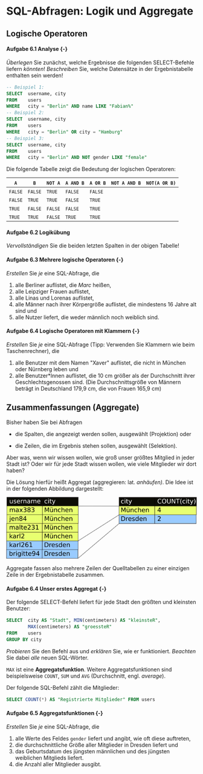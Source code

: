 # SQL-Abfragen: Logik und Aggregate

## Logische Operatoren

#### Aufgabe 6.1 Analyse {-}

_Überlegen_ Sie zunächst, welche Ergebnisse die folgenden SELECT-Befehle liefern *könnten*! _Beschreiben_ Sie, welche Datensätze in der Ergebnistabelle enthalten sein werden!

```sql
-- Beispiel 1:
SELECT 	username, city 
FROM 	users 
WHERE 	city = "Berlin" AND name LIKE "Fabian%"
-- Beispiel 2:
SELECT 	username, city 
FROM 	users 
WHERE 	city = "Berlin" OR city = "Hamburg"
-- Beispiel 3:
SELECT 	username, city 
FROM 	users 
WHERE	city = "Berlin" AND NOT gender LIKE "female"
```
Die folgende Tabelle zeigt die Bedeutung der logischen Operatoren:

|`A` | `B` | `NOT A` | `A AND B` | `A OR B` |`NOT A AND B` | `NOT(A OR B)` |
|---- |------|----|---|---|---|---|
|`FALSE`|`FALSE`| `TRUE` |`FALSE`|`FALSE`|||
|`FALSE`|`TRUE`| `TRUE` |`FALSE`|`TRUE`|||
|`TRUE`|`FALSE`| `FALSE` |`FALSE`|`TRUE`|||
|`TRUE`|`TRUE`| `FALSE` |`TRUE`|`TRUE`|||

#### Aufgabe 6.2 Logikübung

_Vervollständigen_ Sie die beiden letzten Spalten in der obigen Tabelle!

#### Aufgabe 6.3 Mehrere logische Operatoren {-}

_Erstellen_ Sie _je_ eine SQL-Abfrage, die 

1. alle Berliner auflistet, die *Marc* heißen,
2. alle Leipziger Frauen auflistet,
3. alle Linas und Lorenas auflistet, 
4. alle Männer nach ihrer Körpergröße auflistet, die mindestens 16 Jahre alt sind und
5. alle Nutzer liefert, die weder männlich noch weiblich sind.

#### Aufgabe 6.4 Logische Operatoren mit Klammern {-}

_Erstellen_ Sie _je_ eine SQL-Abfrage (Tipp: Verwenden Sie Klammern wie beim Taschenrechner), die

1. alle Benutzer mit dem Namen "Xaver" auflistet, die nicht in München oder Nürnberg leben und
2. alle Benutzer\*Innen auflistet, die 10 cm größer als der Durchschnitt ihrer Geschlechtsgenossen sind. (Die Durchschnittsgröße von Männern beträgt in Deutschland 179,9 cm, die von Frauen 165,9 cm)

## Zusammenfassungen (Aggregate)

Bisher haben Sie bei Abfragen 

+ die Spalten, die angezeigt werden sollen, ausgewählt (Projektion) oder

+ die Zeilen, die im Ergebnis stehen sollen, ausgewählt (Selektion).


Aber was, wenn wir wissen wollen, wie groß unser größtes Mitglied in jeder Stadt ist? Oder wir für jede Stadt wissen wollen, wie viele Mitglieder wir dort haben?

Die Lösung hierfür heißt Aggregat (aggregieren: lat. _anhäufen)_. Die Idee ist in der folgenden Abbildung dargestellt:

![Aggregate fassen mehrere Datensätze zusammen](Assets/06-Aggregat.png)

Aggregate fassen also mehrere Zeilen der Quelltabellen zu einer einzigen Zeile in der Ergebnistabelle zusammen.

#### Aufgabe 6.4 Unser erstes Aggregat {-}

Der folgende SELECT-Befehl liefert für jede Stadt den größten und kleinsten Benutzer:

```sql
SELECT 	city AS "Stadt", MIN(centimeters) AS "kleinsteR", 
		MAX(centimeters) AS "groessteR"
FROM 	users 
GROUP BY city
```

_Probieren_ Sie den Befehl aus und _erklären_ Sie, wie er funktioniert. *Beachten* Sie dabei *alle* neuen SQL-Wörter.

`MAX` ist eine **Aggregatsfunktion**. Weitere Aggregatsfunktionen sind beispielsweise `COUNT`,  `SUM` und `AVG` (Durchschnitt, engl. _average_). 

Der folgende SQL-Befehl zählt die Mitglieder:

```sql
SELECT COUNT(*) AS "Registrierte Mitglieder" FROM users
```

#### Aufgabe 6.5 Aggregatsfunktionen {-}

_Erstellen_ Sie _je_ eine SQL-Abfrage, die

1. alle Werte des Feldes `gender` liefert und angibt, wie oft diese auftreten,
2. die durchschnittliche Größe aller Mitglieder in Dresden liefert und
3. das Geburtsdatum des jüngsten männlichen und des jüngsten weiblichen Mitglieds liefert.
4. die Anzahl aller Mitglieder ausgibt.






